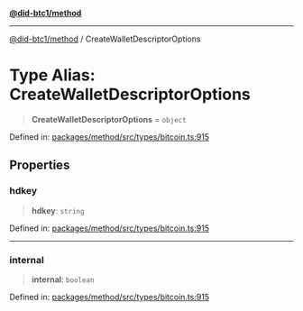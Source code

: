 [**@did-btc1/method**](../README.md)

***

[@did-btc1/method](../globals.md) / CreateWalletDescriptorOptions

# Type Alias: CreateWalletDescriptorOptions

> **CreateWalletDescriptorOptions** = `object`

Defined in: [packages/method/src/types/bitcoin.ts:915](https://github.com/dcdpr/did-btc1-js/blob/4ab6f9915d95beed9bc633644c9db1539395f512/packages/method/src/types/bitcoin.ts#L915)

## Properties

### hdkey

> **hdkey**: `string`

Defined in: [packages/method/src/types/bitcoin.ts:915](https://github.com/dcdpr/did-btc1-js/blob/4ab6f9915d95beed9bc633644c9db1539395f512/packages/method/src/types/bitcoin.ts#L915)

***

### internal

> **internal**: `boolean`

Defined in: [packages/method/src/types/bitcoin.ts:915](https://github.com/dcdpr/did-btc1-js/blob/4ab6f9915d95beed9bc633644c9db1539395f512/packages/method/src/types/bitcoin.ts#L915)
